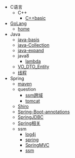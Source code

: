 * C语言
  * C++
    * [C++basic](C语言/C++/C++basic.md)
* [GoLang](GoLang/index.md)
  * [home](GoLang/index.md)
* Java
  * [java-basis](Java/java-basis.md)
  * [java-Collection](Java/java-Collection.md)
  * [java-expand](Java/java-expand.md)
  * java8
    * [lambda](Java/java8/lambda.md)
  * [VO_DTO_Entity](Java/VO_DTO_Entity.md)
  * [线程](Java/线程.md)
* Spring
  * [maven](Spring/maven.md)
  * question
    * [ssm跨域](Spring/question/ssm跨域.md)
    * [tomcat](Spring/question/tomcat.md)
  * [Shiro](Spring/Shiro.md)
  * [Spring-Boot-annotations](Spring/Spring-Boot-annotations.md)
  * [SpringJDBC](Spring/SpringJDBC.md)
  * [Spring相关](Spring/Spring相关.md)
  * ssm
    * [log4j](Spring/ssm/log4j.md)
    * [spring](Spring/ssm/spring.md)
    * [SpringMVC](Spring/ssm/SpringMVC.md)
    * [ssm](Spring/ssm/ssm.md)
